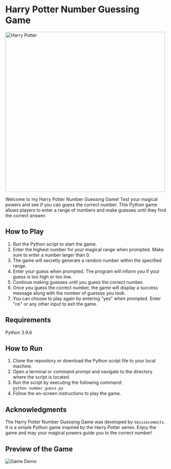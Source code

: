 # Harry Potter Number Guessing Game

<img src="https://wallpapers.com/images/hd/cool-harry-potter-divination-class-4t92m0xrq6ujdh6s.jpg" alt="Harry Potter" width=500>

Welcome to my Harry Potter Number Guessing Game! Test your magical powers and see if you can guess the correct number. This Python game allows players to enter a range of numbers and make guesses until they find the correct answer.

## How to Play

1. Run the Python script to start the game.
2. Enter the highest number for your magical range when prompted. Make sure to enter a number larger than 0.
3. The game will secretly generate a random number within the specified range.
4. Enter your guess when prompted. The program will inform you if your guess is too high or too low.
5. Continue making guesses until you guess the correct number.
6. Once you guess the correct number, the game will display a success message along with the number of guesses you took.
7. You can choose to play again by entering "yes" when prompted. Enter "no" or any other input to exit the game.

## Requirements

Python 3.9.6

## How to Run

1. Clone the repository or download the Python script file to your local machine.
2. Open a terminal or command prompt and navigate to the directory where the script is located.
3. Run the script by executing the following command:  
  ```python number_guess.py```
4. Follow the on-screen instructions to play the game.

## Acknowledgments

The Harry Potter Number Guessing Game was developed by ```daisiecommits```. It is a simple Python game inspired by the Harry Potter series. Enjoy the game and may your magical powers guide you to the correct number!

## Preview of the Game

![Game Demo](nr_quiz_demo.gif)
